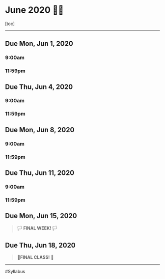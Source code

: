 # June 2020 :rainbow_flag:

[toc]

---



## Due Mon, Jun 1, 2020

### 9:00am

### 11:59pm

## Due Thu, Jun 4, 2020

### 9:00am

### 11:59pm

## Due Mon, Jun 8, 2020

### 9:00am

### 11:59pm

## Due Thu, Jun 11, 2020

### 9:00am

### 11:59pm

## Due Mon, Jun 15, 2020

> :white_flag: **FINAL WEEK!** :white_flag:

## Due Thu, Jun 18, 2020

> :checkered_flag:**FINAL CLASS!** :checkered_flag:

---

#Syllabus